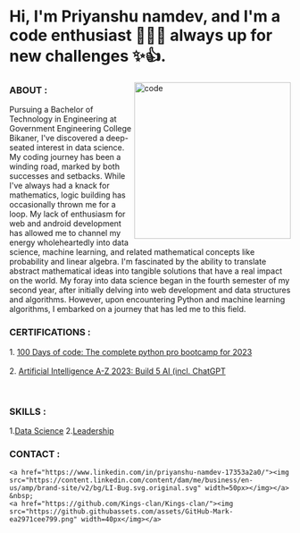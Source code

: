    <h1>Hi, I'm Priyanshu namdev, and I'm a code enthusiast 👨‍💻🚀 always up for new challenges ✨👍.</h1> 
   <p>
   <img src="https://i.pinimg.com/originals/81/17/8b/81178b47a8598f0c81c4799f2cdd4057.gif" alt="code" align = "right" width="280" height="280">
   </p>
   <a></a><h3>ABOUT : </h3></a>
   <p>
       Pursuing a Bachelor of Technology in Engineering at Government Engineering College Bikaner, I've discovered a deep-seated interest in data science. My coding journey has been a winding road, marked by both successes and setbacks. While I've always had a knack for mathematics, logic building has occasionally thrown me for a loop. My lack of enthusiasm for web and android development has allowed me to channel my energy wholeheartedly into data science, machine learning, and related mathematical concepts like probability and linear algebra. I'm fascinated by the ability to translate abstract mathematical ideas into tangible solutions that have a real impact on the world. My foray into data science began in the fourth semester of my second year, after initially delving into web development and data structures and algorithms. However, upon encountering Python and machine learning algorithms, I embarked on a journey that has led me to this field.
   </p>
   <p>
       <h3>CERTIFICATIONS : </h3>
   </p>
   <p>
 1.      
<a href="https://www.udemy.com/certificate/UC-3a100e91-e0b7-45ec-80a0-fd510e4b069d/">100 Days of code: The complete python pro bootcamp for 2023</a>
<br><br>
 2.     
<a href="https://www.udemy.com/certificate/UC-f0182eb1-856e-4e52-838f-b9a8e4ccb81f/">Artificial Intelligence A-Z 2023: Build 5 AI (incl. ChatGPT</a>
</p>
<br>
<p>
    <h3>SKILLS : </h3>
    1.<a href= "https://en.wikipedia.org/wiki/Data_science">Data Science</a>
    2.<a href= "https://en.wikipedia.org/wiki/Leadership">Leadership</a>
</p>
<p>
    <h3>CONTACT : </h3>
   
    <a href="https://www.linkedin.com/in/priyanshu-namdev-17353a2a0/"><img src="https://content.linkedin.com/content/dam/me/business/en-us/amp/brand-site/v2/bg/LI-Bug.svg.original.svg" width=50px></img></a>
    &nbsp;
    <a href="https://github.com/Kings-clan/Kings-clan/"><img src="https://github.githubassets.com/assets/GitHub-Mark-ea2971cee799.png" width=40px</img></a>
 
</p>
